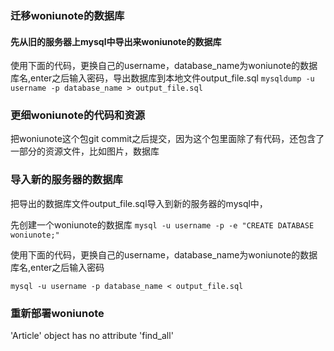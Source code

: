 ### 迁移woniunote的数据库

#### 先从旧的服务器上mysql中导出来woniunote的数据库
使用下面的代码，更换自己的username，database_name为woniunote的数据库名,enter之后输入密码，导出数据库到本地文件output_file.sql
`mysqldump -u username -p database_name > output_file.sql`

### 更细woniunote的代码和资源

把woniunote这个包git commit之后提交，因为这个包里面除了有代码，还包含了一部分的资源文件，比如图片，数据库

### 导入新的服务器的数据库

把导出的数据库文件output_file.sql导入到新的服务器的mysql中，

先创建一个woniunote的数据库
`mysql -u username -p -e "CREATE DATABASE woniunote;"`

使用下面的代码，更换自己的username，database_name为woniunote的数据库名,enter之后输入密码

`mysql -u username -p database_name < output_file.sql`

### 重新部署woniunote

'Article' object has no attribute 'find_all'

